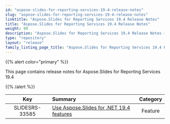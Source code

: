 ```yaml
---
id: "aspose-slides-for-reporting-services-19-4-release-notes"
slug: "aspose-slides-for-reporting-services-19-4-release-notes"
linktitle: "Aspose.Slides for Reporting Services 19.4 Release Notes"
title: "Aspose.Slides for Reporting Services 19.4 Release Notes"
weight: 90
description: "Aspose.Slides for Reporting Services 19.4 Release Notes – the latest updates and fixes."
type: "repository"
layout: "release"
family_listing_page_title: "Aspose.Slides for Reporting Services 19.4 Release Notes"
---
```


{{% alert color="primary" %}} 

This page contains release notes for Aspose.Slides for Reporting Services 19.4

{{% /alert %}} 

|**Key** |**Summary** |**Category** |
| :-: | :- | :-: |
|SLIDESRS-33585|[Use Aspose.Slides for .NET 19.4 features](/slides/net/release-notes/2019/aspose-slides-for-net-19-4-release-notes/)|Feature|

